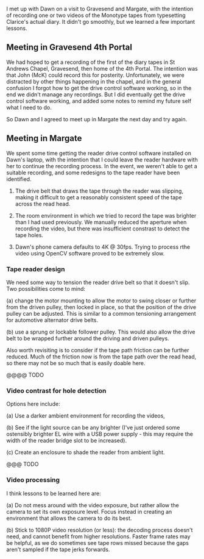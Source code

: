 <!-- 20230924-more-reader-changes-needed.md -->

I met up with Dawn on a visit to Gravesend and Margate, with the intention of recording one or two videos of the Monotype tapes from typesetting Clarice's actual diary.  It didn't go smoothly, but we learned a few important lessons.


## Meeting in Gravesend 4th Portal

We had hoped to get a recording of the first of the diary tapes in St Andrews Chapel, Gravesend, then home of the 4th Portal.  The intention was that John (McK) could record this for posterity.  Unfortunately, we were distracted by other things happening in the chapel, and in the general confusion I forgot how to get the drive control software working, so in the end we didn't manage any recordings.  But I did eventually get the drive control software working, and added some notes to remind my future self what I need to do.

So Dawn and I agreed to meet up in Margate the next day and try again.


## Meeting in Margate

We spent some time getting the reader drive control software installed on Dawn's laptop, with the intention that I could leave the reader hardware with her to continue the recording process.  In the event, we weren't able to get a suitable recording, and some redesigns to the tape reader have been identified.

1. The drive belt that draws the tape through the reader was slipping, making it difficult to get a reasonably consistent speed of the tape across the read head.

2. The room environment in which we tried to record the tape was brighter than I had used previously.  We manually reduced the aperture when recording the video, but there was insufficient constrast to detect the tape holes.

3. Dawn's phone camera defaults to 4K @ 30fps.  Trying to process rthe video using OpenCV software proved to be extremely slow.


### Tape reader design

We need some way to tension the reader drive belt so that it doesn't slip.  Two possibilities come to mind:

(a) change the motor mounting to allow the motor to swing closer or further from the driven pulley, then locked in place, so that the position of the drive pulley can be adjusted.  This is similar to a common tensioning arrangement for automotive alternator drive belts.

(b) use a sprung or lockable follower pulley.  This would also allow the drive belt to be wrapped further around the driving and driven pulleys.

Also worth revisiting is to consider if the tape path friction can be further reduced.  Much of the friction now is from the tape path over the read head, so there may not be so much that is easily doable here.


@@@@ TODO 




### Video contrast for hole detection

Options here include:

(a) Use a darker ambient environment for recording the videos,

(b) See if the light source can be any brighter (I've just ordered some ostensibly brighter EL wire with a USB power supply - this may require the width of the reader bridge slot to be increased).

(c) Create an enclosure to shade the reader from ambient light.



@@@ TODO



### Video processing

I think lessons to be learned here are:

(a) Do not mess around with the video exposure, but rather allow the camera to set its own exposure level.  Focus instead in creating an environment that allows the camera to do its best.

(b) Stick to 1080P video resolution (or less):  the decoding process doesn't need, and cannot benefit from higher resolutions.  Faster frame rates may be helpful, as we do sometimes see tape rows missed because the gaps aren't sampled if the tape jerks forwards.





